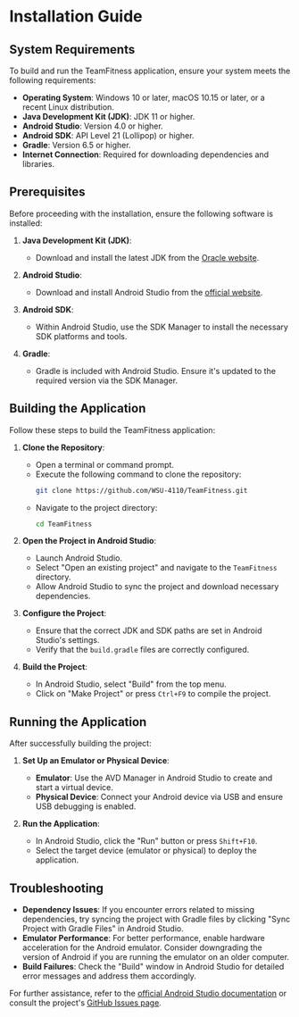 # Installation Guide

## System Requirements

To build and run the TeamFitness application, ensure your system meets the following requirements:

- **Operating System**: Windows 10 or later, macOS 10.15 or later, or a recent Linux distribution.
- **Java Development Kit (JDK)**: JDK 11 or higher.
- **Android Studio**: Version 4.0 or higher.
- **Android SDK**: API Level 21 (Lollipop) or higher.
- **Gradle**: Version 6.5 or higher.
- **Internet Connection**: Required for downloading dependencies and libraries.

## Prerequisites

Before proceeding with the installation, ensure the following software is installed:

1. **Java Development Kit (JDK)**:
   - Download and install the latest JDK from the [Oracle website](https://www.oracle.com/java/technologies/javase-jdk11-downloads.html).

2. **Android Studio**:
   - Download and install Android Studio from the [official website](https://developer.android.com/studio).

3. **Android SDK**:
   - Within Android Studio, use the SDK Manager to install the necessary SDK platforms and tools.

4. **Gradle**:
   - Gradle is included with Android Studio. Ensure it's updated to the required version via the SDK Manager.

## Building the Application

Follow these steps to build the TeamFitness application:

1. **Clone the Repository**:
   - Open a terminal or command prompt.
   - Execute the following command to clone the repository:
     ```bash
     git clone https://github.com/WSU-4110/TeamFitness.git
     ```
   - Navigate to the project directory:
     ```bash
     cd TeamFitness
     ```

2. **Open the Project in Android Studio**:
   - Launch Android Studio.
   - Select "Open an existing project" and navigate to the `TeamFitness` directory.
   - Allow Android Studio to sync the project and download necessary dependencies.

3. **Configure the Project**:
   - Ensure that the correct JDK and SDK paths are set in Android Studio's settings.
   - Verify that the `build.gradle` files are correctly configured.

4. **Build the Project**:
   - In Android Studio, select "Build" from the top menu.
   - Click on "Make Project" or press `Ctrl+F9` to compile the project.

## Running the Application

After successfully building the project:

1. **Set Up an Emulator or Physical Device**:
   - **Emulator**: Use the AVD Manager in Android Studio to create and start a virtual device.
   - **Physical Device**: Connect your Android device via USB and ensure USB debugging is enabled.

2. **Run the Application**:
   - In Android Studio, click the "Run" button or press `Shift+F10`.
   - Select the target device (emulator or physical) to deploy the application.

## Troubleshooting

- **Dependency Issues**: If you encounter errors related to missing dependencies, try syncing the project with Gradle files by clicking "Sync Project with Gradle Files" in Android Studio.
- **Emulator Performance**: For better performance, enable hardware acceleration for the Android emulator. Consider downgrading the version of Android if you are running the emulator on an older computer.
- **Build Failures**: Check the "Build" window in Android Studio for detailed error messages and address them accordingly.

For further assistance, refer to the [official Android Studio documentation](https://developer.android.com/studio) or consult the project's [GitHub Issues page](https://github.com/WSU-4110/TeamFitness/issues).
